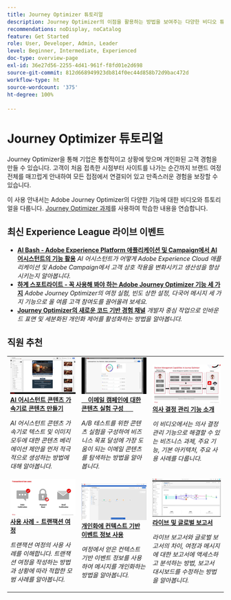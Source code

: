 ```yaml
---
title: Journey Optimizer 튜토리얼
description: Journey Optimizer의 이점을 활용하는 방법을 보여주는 다양한 비디오 튜토리얼이 있습니다.
recommendations: noDisplay, noCatalog
feature: Get Started
role: User, Developer, Admin, Leader
level: Beginner, Intermediate, Experienced
doc-type: overview-page
exl-id: 36e27d56-2255-4d41-961f-f8fd01e2d698
source-git-commit: 812d668949923db814f0ec44d858b72d9bac472d
workflow-type: ht
source-wordcount: '375'
ht-degree: 100%

---
```



# Journey Optimizer 튜토리얼

Journey Optimizer을 통해 기업은 통합적이고 상황에 맞으며 개인화된 고객 경험을 만들 수 있습니다. 고객이 처음 접촉한 시점부터 사이트를 나가는 순간까지 브랜드 여정 전체를 매끄럽게 안내하여 모든 접점에서 연결되어 있고 만족스러운 경험을 보장할 수 있습니다.

이 사용 안내서는 Adobe Journey Optimizer의 다양한 기능에 대한 비디오와 튜토리얼을 다룹니다. [Journey Optimizer 과제](https://experienceleague.adobe.com/ko/docs/journey-optimizer-learn/challenges/introduction-and-prerequisites)를 사용하여 학습한 내용을 연습합니다.

<div id="recs-overview-body-1"></div>
<div id="recs-overview-body-2"></div>
<div id="recs-overview-body-3"></div>
<div id="recs-overview-body-4"></div>
<div id="recs-overview-body-5"></div>
<div id="recs-overview-body-6"></div>

<div id="events-section">

## 최신 Experience League 라이브 이벤트

* **[AI Bash - Adobe Experience Platform 애플리케이션 및 Campaign에서 AI 어시스턴트의 기능 활용](https://experienceleague.adobe.com/ko/docs/events/experience-league-live-recordings/episodes/exl-live-episode-09-26-24)**
  *AI 어시스턴트가 어떻게 Adobe Experience Cloud 애플리케이션 및 Adobe Campaign에서 고객 상호 작용을 변화시키고 생산성을 향상시키는지 알아봅니다.*
* **[하계 스포트라이트 - 꼭 사용해 봐야 하는 Adobe Journey Optimizer 기능 세 가지](https://experienceleague.adobe.com/ko/docs/events/experience-league-live-recordings/episodes/exl-live-episode-08-28-24)**
  *Adobe Journey Optimizer의 여정 실험, 빈도 상한 설정, 다국어 메시지 세 가지 기능으로 올 여름 고객 참여도를 끌어올려 보세요.*
* **[Journey Optimizer의 새로운 코드 기반 경험 채널](https://experienceleague.adobe.com/ko/docs/events/experience-league-live-recordings/episodes/exl-live-episode-04-24-24)**
  *개발자 중심 작업으로 인바운드 표면 및 세분화된 개인화 제어를 활성화하는 방법을 알아봅니다.*

</div>

<div id="staff-picks-section">

## 직원 추천

<table>
<tr>
    <td>
    <a href="../content-management/ai-assistant-content-accelerator-overview.md">
      <img alt="AI 어시스턴트 콘텐츠 가속기로 콘텐츠 만들기(비디오)" src="../assets/3434635.jpg"/>
    </a>
    <div>
      <a href="../content-management/ai-assistant-content-accelerator-overview.md">
    <strong>AI 어시스턴트 콘텐츠 가속기로 콘텐츠 만들기</strong>
    </a>
    </div>
    <p>
    <em>AI 어시스턴트 콘텐츠 가속기로 텍스트 및 이미지 모두에 대한 콘텐츠 베리에이션 제안을 먼저 적극적으로 생성하는 방법에 대해 알아봅니다.
</em>
    <p>
  </td>
    <td>
    <a href="../experimentation/content-experiments-for-emails.md">
      <img alt="이메일 캠페인에 대한 콘텐츠 실험 구성(비디오)" src="../assets/3419893.jpeg"/>
    </a>
    <div>
      <a href="../experimentation/content-experiments-for-emails.md">
    <strong>이메일 캠페인에 대한 콘텐츠 실험 구성 </strong>
    </a>
    </div>
    <p>
    <em>A/B 테스트를 위한 콘텐츠 실험을 구성하여 비즈니스 목표 달성에 가장 도움이 되는 이메일 콘텐츠를 탐색하는 방법을 알아봅니다.</em>
    <p>
  </td>
  </td>
    <td>
    <a href="../decision-management/create-decisions.md">
      <img alt="의사 결정 관리 기능 소개" src="../assets/326961.jpg"/>
    </a>
    <div>
      <a href="../decision-management/create-decisions.md">
    <strong>의사 결정 관리 기능 소개 </strong>
    </a>
    </div>
    <p>
    <em>이 비디오에서는 의사 결정 관리 기능으로 해결할 수 있는 비즈니스 과제, 주요 기능, 기본 아키텍처, 주요 사용 사례를 다룹니다.

</em>
    <p>
  </td>
</tr>
<tr>
  <td>
    <a href="../create-journeys/use-case-transactional-journey.md">
      <img alt="사용 사례 - 트랜잭션 여정 " src="../assets/334202.jpeg"/>
    </a>
    <div>
      <a href="../create-journeys/use-case-transactional-journey.md">
    <strong>사용 사례 - 트랜잭션 여정 </strong>
    </a>
    </div>
    <p>
    <em>트랜잭션 여정의 사용 사례를 이해합니다. 트랜잭션 여정을 작성하는 방법과 상황에 따라 적합한 모범 사례를 알아봅니다.</em>
    <p>
  </td>
    <td>
    <a href="../personalize-content/use-contextual-event-information-for-personalization.md">
      <img alt="개인화에 컨텍스트 기반 이벤트 정보 사용" src="../assets/334165.jpg"/>
    </a>
    <div>
      <a href="../personalize-content/use-contextual-event-information-for-personalization.md">
    <strong>개인화에 컨텍스트 기반 이벤트 정보 사용 </strong>
    </a>
    </div>
    <p>
    <em>여정에서 얻은 컨텍스트 기반 이벤트 정보를 사용하여 메시지를 개인화하는 방법을 알아봅니다.</em>
    <p>
  </td>
  </td>
    <td>
    <a href="../report-and-monitor/live-and-global-reports.md">
      <img alt="라이브 및 글로벌 보고서" src="../assets/334108.jpg"/>
    </a>
    <div>
      <a href="../report-and-monitor/live-and-global-reports.md">
    <strong>라이브 및 글로벌 보고서 </strong>
    </a>
    </div>
    <p>
    <em>라이브 보고서와 글로벌 보고서의 차이, 여정과 메시지에 대한 보고서에 액세스하고 분석하는 방법, 보고서 대시보드를 수정하는 방법을 알아봅니다.

</em>
    <p>
  </td>
</tr>
</table>
</div>

